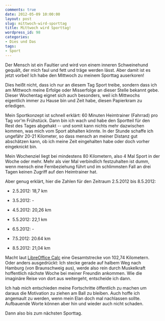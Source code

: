 ```yaml
---
comments: true
date: 2012-05-09 10:00:00
layout: post
slug: mittwoch-wird-sporttag
title: Mittwoch wird Sporttag!
wordpress_id: 98
categories:
- Dies und Das
tags:
- Sport
---
```


Der Mensch ist ein Faultier und wird von einem inneren Schweinehund gequält, der mich faul und fett und träge werden lässt. Aber damit ist es jetzt vorbei! Ich habe den Mittwoch zu meinem Sporttag auserkoren!



Dies heißt nicht, dass ich nur an diesem Tag Sport treibe, sondern dass ich am Mittwoch meine Erfolge oder Misserfolge an dieser Stelle bekannt gebe. Dieser Wochentag eignet sich auch besonders, weil ich Mittwochs eigentlich immer zu Hause bin und Zeit habe, diesen Papierkram zu erledigen.

Mein Sportkonzept ist schnell erklärt: 60 Minuten Heimtrainer (Fahrrad) pro Tag vor'm Frühstück. Dann bin ich wach und habe den Sportteil für den Rest des Tages abgehakt -- und somit kann nichts mehr dazwischen kommen, was mich vom Sport abhalten könnte. In der Stunde schaffe ich ungefähr 20-21 Kilometer, so dass mensch an meiner Distanz gut abschätzen kann, ob ich meine Zeit eingehalten habe oder doch vorher eingeknickt bin.

Mein Wochenziel liegt bei mindestens 80 Kilometern, also 4 Mal Sport in der Woche oder mehr. Mehr als vier Mal verbindlich festzuhalten ist dumm, wenn mensch eine Fernbeziehung führt und im schlimmsten Fall an drei Tagen keinen Zugriff auf den Heimtrainer hat.

Aber genug erklärt, hier die Zahlen für den Zeitraum 2.5.2012 bis 8.5.2012:



	
  * 2.5.2012: 18,7 km

	
  * 3.5.2012: -

	
  * 4.5.2012: 20,26 km

	
  * 5.5.2012: 22,1 km

	
  * 6.5.2012: -

	
  * 7.5.2012: 20.64 km

	
  * 8.5.2012: 21,04 km




Macht laut [LibreOffice Calc](http://de.libreoffice.org/) eine Gesamtstrecke von 102,74 Kilometern. Oder anders ausgedrückt: Ich stecke gerade auf halbem Weg nach Hamburg (von Braunschweig aus), werde also rein durch Muskelkraft hoffentlich nächste Woche bei meiner Freundin ankommen. Wie die imaginäre Reise von dort aus weitergeht, entscheide ich dann.







Ich hab mich entschieden meine Fortschritte öffentlich zu machen um daraus die Motivation zu ziehen am Ball zu bleiben. Auch hoffe ich angemault zu werden, wenn mein Elan doch mal nachlassen sollte. Aufbauende Worte können aber hin und wieder auch nicht schaden.







Dann also bis zum nächsten Sporttag.
